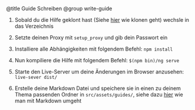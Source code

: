 @title Guide Schreiben
@group write-guide

1. Sobald du die Hilfe geklont hast (Siehe [hier](/#!/guide/github-clone) wie klonen geht) 
wechsle in das Verzeichnis

2. Setzte deinen Proxy mit `setup_proxy` und gib dein Passwort ein

3. Installiere alle Abhängigkeiten mit folgendem Befehl: `npm install`

4. Nun kompiliere die Hilfe mit folgendem Befehl: `$(npm bin)/ng serve`

5. Starte den Live-Server um deine Änderungen im Browser anzusehen: `live-sever dist/`

6. Erstelle deine Markdown Datei und speichere sie in einen zu deinem Thema passenden Ordner 
in `src/assets/guides/`, siehe dazu [hier](/guides/write-markdown) wie man mit Markdown umgeht
